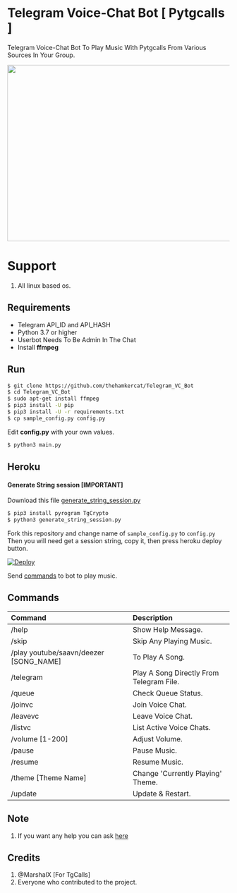 # Telegram Voice-Chat Bot [ Pytgcalls ]

Telegram Voice-Chat Bot To Play Music With Pytgcalls From Various Sources In Your Group.

<img src="https://hamker.me/wl9twld.png" width="600" height="400">


# Support

1. All linux based os.


## Requirements

- Telegram API_ID and API_HASH
- Python 3.7 or higher 
- Userbot Needs To Be Admin In The Chat
- Install **ffmpeg**

## Run


```sh
$ git clone https://github.com/thehamkercat/Telegram_VC_Bot
$ cd Telegram_VC_Bot
$ sudo apt-get install ffmpeg
$ pip3 install -U pip
$ pip3 install -U -r requirements.txt
$ cp sample_config.py config.py
```
Edit **config.py** with your own values.

```sh
$ python3 main.py
```

## Heroku

#### Generate String session [IMPORTANT]

Download this file [generate_string_session.py](https://raw.githubusercontent.com/thehamkercat/Telegram_VC_Bot/master/generate_string_session.py)


```sh
$ pip3 install pyrogram TgCrypto
$ python3 generate_string_session.py
```
Fork this repository and change name of `sample_config.py` to `config.py`
Then you will need get a session string, copy it, then press heroku deploy button.

[![Deploy](https://www.herokucdn.com/deploy/button.svg)](https://heroku.com/deploy?template=https://github.com/thehamkercat/Telegram_VC_Bot/tree/master)


Send [commands](https://github.com/thehamkercat/Telegram_VC_Bot/blob/master/README.md#commands) to bot to 
play music.


## Commands
Command | Description
:--- | :---
/help | Show Help Message.
/skip | Skip Any Playing Music.
/play youtube/saavn/deezer [SONG_NAME] | To Play A Song.
/telegram | Play A Song Directly From Telegram File.
/queue | Check Queue Status.
/joinvc | Join Voice Chat.
/leavevc | Leave Voice Chat.
/listvc | List Active Voice Chats.
/volume [1-200] | Adjust Volume.
/pause | Pause Music.
/resume | Resume Music.
/theme [Theme Name] | Change 'Currently Playing' Theme.
/update | Update & Restart.

## Note

1. If you want any help you can ask [here](https://t.me/tgvcsupport)

## Credits

1. @MarshalX [For TgCalls]
2. Everyone who contributed to the project.
